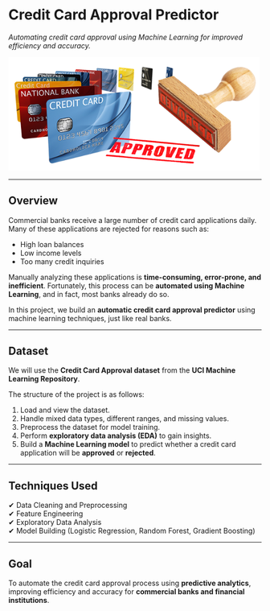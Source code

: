 # **Credit Card Approval Predictor**  
*Automating credit card approval using Machine Learning for improved efficiency and accuracy.*

<img src="credit%20cards.png" alt="Credit Card" width="500"/>

---

## **Overview**
Commercial banks receive a large number of credit card applications daily. Many of these applications are rejected for reasons such as:  
- High loan balances  
- Low income levels  
- Too many credit inquiries  

Manually analyzing these applications is **time-consuming, error-prone, and inefficient**. Fortunately, this process can be **automated using Machine Learning**, and in fact, most banks already do so.

In this project, we build an **automatic credit card approval predictor** using machine learning techniques, just like real banks.

---

## **Dataset**
We will use the **Credit Card Approval dataset** from the **UCI Machine Learning Repository**.  

The structure of the project is as follows:  
1. Load and view the dataset.  
2. Handle mixed data types, different ranges, and missing values.  
3. Preprocess the dataset for model training.  
4. Perform **exploratory data analysis (EDA)** to gain insights.  
5. Build a **Machine Learning model** to predict whether a credit card application will be **approved** or **rejected**.  

---

## **Techniques Used**
✔ Data Cleaning and Preprocessing  
✔ Feature Engineering  
✔ Exploratory Data Analysis  
✔ Model Building (Logistic Regression, Random Forest, Gradient Boosting)  

---

## **Goal**
To automate the credit card approval process using **predictive analytics**, improving efficiency and accuracy for **commercial banks and financial institutions**.
